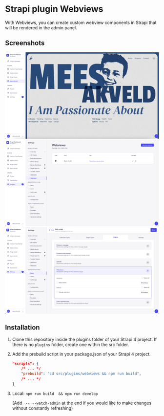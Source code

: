 # Strapi plugin Webviews

With Webviews, you can create custom webview components in Strapi that will be rendered in the admin panel.

## Screenshots

![Webview Example](./.github/assets/webview_example.png)
![Webview Example](./.github/assets/webview_settings.png)
![Webview Example](./.github/assets/webview_permission_settings.png)

## Installation

1. Clone this repository inside the plugins folder of your Strapi 4 project. If there is no `plugins` folder, create one within the src folder.
2. Add the prebuild script in your package.json of your Strapi 4 project.
    ```json
    "scripts": {
        /* ... */
        "prebuild": "cd src/plugins/webviews && npm run build",
        /* ... */
    }
    ```
3. Local: `npm run build  && npm run develop` 
    
    (Add ` -- --watch-admin` at the end if you would like to make changes without constantly refreshing)